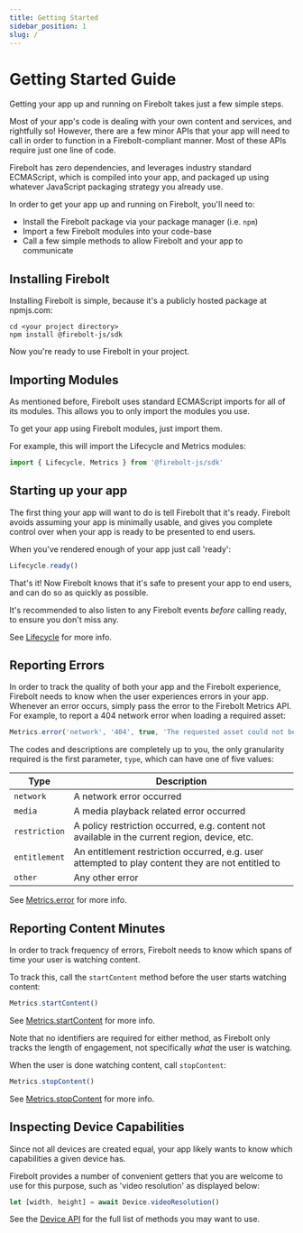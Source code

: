 ```yaml
---
title: Getting Started 
sidebar_position: 1
slug: /
---
```


# Getting Started Guide
Getting your app up and running on Firebolt takes just a few simple steps.

Most of your app's code is dealing with your own content and services, and rightfully so! However, there are a few minor APIs that your app will need to call in order to function in a Firebolt-compliant manner. Most of these APIs require just one line of code.

Firebolt has zero dependencies, and leverages industry standard ECMAScript, which is compiled into your app, and packaged up using whatever JavaScript packaging strategy you already use.

In order to get your app up and running on Firebolt, you'll need to:

- Install the Firebolt package via your package manager (i.e. `npm`)
- Import a few Firebolt modules into your code-base
- Call a few simple methods to allow Firebolt and your app to communicate

## Installing Firebolt
Installing Firebolt is simple, because it's a publicly hosted package at npmjs.com:

```
cd <your project directory>
npm install @firebolt-js/sdk
```

Now you're ready to use Firebolt in your project.

## Importing Modules
As mentioned before, Firebolt uses standard ECMAScript imports for all of its modules. This allows you to only import the modules you use.

To get your app using Firebolt modules, just import them.

For example, this will import the Lifecycle and Metrics modules:

```javascript
import { Lifecycle, Metrics } from '@firebolt-js/sdk'
```

## Starting up your app
The first thing your app will want to do is tell Firebolt that it's ready. Firebolt avoids assuming your app is minimally usable, and gives you complete control over when your app is ready to be presented to end users.

When you've rendered enough of your app just call 'ready':

```javascript
Lifecycle.ready()
```

That's it! Now Firebolt knows that it's safe to present your app to end users, and can do so as quickly as possible.

It's recommended to also listen to any Firebolt events _before_ calling ready, to ensure you don't miss any.

See [Lifecycle](/api/Lifecycle/#ready) for more info.

## Reporting Errors
In order to track the quality of both your app and the Firebolt experience, Firebolt needs to know when the user experiences errors in your app. Whenever an error occurs, simply pass the error to the Firebolt Metrics API. For example, to report a 404 network error when loading a required asset:

```javascript
Metrics.error('network', '404', true, 'The requested asset could not be found')
```

The codes and descriptions are completely up to you, the only granularity required is the first parameter, `type`, which can have one of five values:

| Type | Description |
|------|-------------|
|`network` | A network error occurred |
| `media` | A media playback related error occurred |
| `restriction` | A policy restriction occurred, e.g. content not available in the current region, device, etc. |
| `entitlement` | An entitlement restriction occurred, e.g. user attempted to play content they are not entitled to |
| `other` | Any other error |

See [Metrics.error](/api/Metrics/#error) for more info.

## Reporting Content Minutes
In order to track frequency of errors, Firebolt needs to know which spans of time your user is watching content.

To track this, call the `startContent` method before the user starts watching content:

```javascript
Metrics.startContent()
```

See [Metrics.startContent](/api/Metrics/#startcontent) for more info.

Note that no identifiers are required for either method, as Firebolt only tracks the length of engagement, not specifically _what_ the user is watching.

When the user is done watching content, call `stopContent`:

```javascript
Metrics.stopContent()
```

See [Metrics.stopContent](/api/Metrics/#stopcontent) for more info.

## Inspecting Device Capabilities
Since not all devices are created equal, your app likely wants to know which capabilities a given device has.

Firebolt provides a number of convenient getters that you are welcome to use for this purpose, such as 'video resolution' as displayed below:

```javascript
let [width, height] = await Device.videoResolution()
```

See the [Device API](/api/Device/) for the full list of methods you may want to use.
